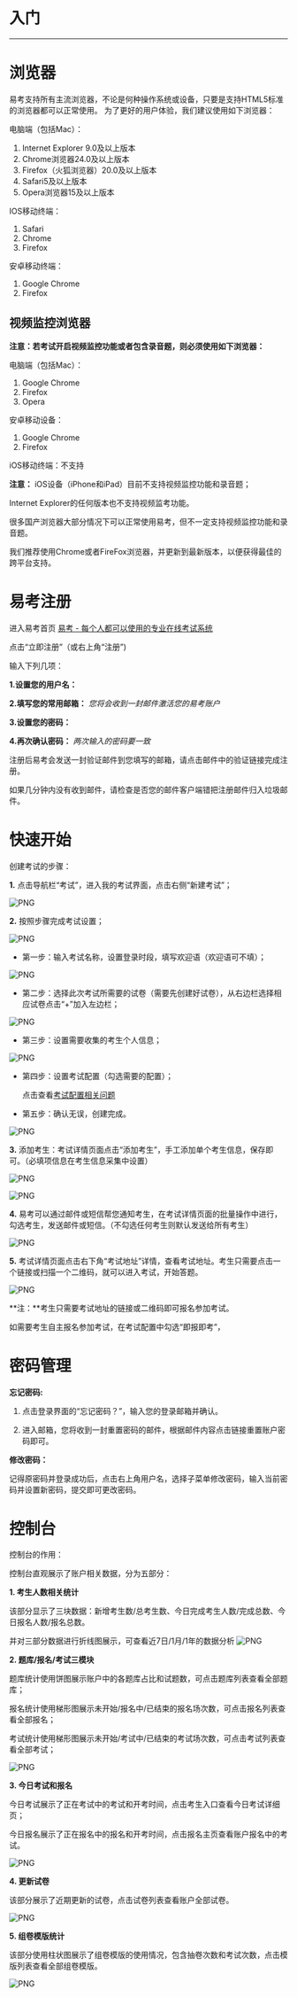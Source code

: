 # 入门
----------

# 浏览器 #

易考支持所有主流浏览器，不论是何种操作系统或设备，只要是支持HTML5标准的浏览器都可以正常使用。
为了更好的用户体验，我们建议使用如下浏览器：

电脑端（包括Mac）：

1. Internet Explorer 9.0及以上版本
2. Chrome浏览器24.0及以上版本
3. Firefox（火狐浏览器）20.0及以上版本
4. Safari5及以上版本
5. Opera浏览器15及以上版本 

IOS移动终端：

1. Safari
2. Chrome
3. Firefox

安卓移动终端：

1. Google Chrome
2. Firefox

## 视频监控浏览器 ##

**注意：若考试开启视频监控功能或者包含录音题，则必须使用如下浏览器：**

电脑端（包括Mac）：

1. Google Chrome
2. Firefox
3. Opera

安卓移动设备：

1. Google Chrome
2. Firefox

iOS移动终端：不支持

**注意：** iOS设备（iPhone和iPad）目前不支持视频监控功能和录音题；

Internet Explorer的任何版本也不支持视频监考功能。

很多国产浏览器大部分情况下可以正常使用易考，但不一定支持视频监控功能和录音题。

我们推荐使用Chrome或者FireFox浏览器，并更新到最新版本，以便获得最佳的跨平台支持。
# 易考注册 #

进入易考首页 [易考 - 每个人都可以使用的专业在线考试系统](https://eztest.org)

点击“立即注册”（或右上角“注册”)

输入下列几项：

**1.设置您的用户名：**

**2.填写您的常用邮箱：** *您将会收到一封邮件激活您的易考账户*

**3.设置您的密码：**

**4.再次确认密码：** *两次输入的密码要一致*

注册后易考会发送一封验证邮件到您填写的邮箱，请点击邮件中的验证链接完成注册。

如果几分钟内没有收到邮件，请检查是否您的邮件客户端错把注册邮件归入垃圾邮件。

# 快速开始 #

创建考试的步骤：

**1.** 点击导航栏“考试”，进入我的考试界面，点击右侧“新建考试”；

![PNG](_static/1-1.png)

**2.** 按照步骤完成考试设置；

![PNG](_static/1-2.png)

* 第一步：输入考试名称，设置登录时段，填写欢迎语（欢迎语可不填）；

![PNG](_static/1-3.png)

* 第二步：选择此次考试所需要的试卷（需要先创建好试卷），从右边栏选择相应试卷点击“+”加入左边栏；

![PNG](_static/1-4.png)

* 第三步：设置需要收集的考生个人信息；

![PNG](_static/1-5.png)

* 第四步：设置考试配置（勾选需要的配置）；

    点击查看[考试配置相关问题](http://docs.eztest.org/zh_CN/latest/exam.html#id13)

* 第五步：确认无误，创建完成。

![PNG](_static/1-7.png)

**3.** 添加考生：考试详情页面点击“添加考生”，手工添加单个考生信息，保存即可。（必填项信息在考生信息采集中设置）

![PNG](_static/1-9.png)

![PNG](_static/1-10.png)

**4.** 易考可以通过邮件或短信帮您通知考生，在考试详情页面的批量操作中进行，勾选考生，发送邮件或短信。（不勾选任何考生则默认发送给所有考生）

![PNG](_static/1-11.png)

**5.** 考试详情页面点击右下角“考试地址”详情，查看考试地址。考生只需要点击一个链接或扫描一个二维码，就可以进入考试，开始答题。

![PNG](_static/1-13.png)

**注：**考生只需要考试地址的链接或二维码即可报名参加考试。

   如需要考生自主报名参加考试，在考试配置中勾选“即报即考”，

# 密码管理 #

**忘记密码:**

1. 点击登录界面的“忘记密码？”，输入您的登录邮箱并确认。

2. 进入邮箱，您将收到一封重置密码的邮件，根据邮件内容点击链接重置账户密码即可。

**修改密码：**

记得原密码并登录成功后，点击右上角用户名，选择子菜单修改密码，输入当前密码并设置新密码，提交即可更改密码。

# 控制台 #

控制台的作用：

控制台直观展示了账户相关数据，分为五部分：

**1. 考生人数相关统计**

该部分显示了三块数据：新增考生数/总考生数、今日完成考生人数/完成总数、今日报名人数/报名总数。

并对三部分数据进行折线图展示，可查看近7日/1月/1年的数据分析
![PNG](_static/K1.png)

**2. 题库/报名/考试三模块**

题库统计使用饼图展示账户中的各题库占比和试题数，可点击题库列表查看全部题库；

报名统计使用梯形图展示未开始/报名中/已结束的报名场次数，可点击报名列表查看全部报名；

考试统计使用梯形图展示未开始/考试中/已结束的考试场次数，可点击考试列表查看全部考试；

![PNG](_static/k2.png)

**3. 今日考试和报名**

今日考试展示了正在考试中的考试和开考时间，点击考生入口查看今日考试详细页；

今日报名展示了正在报名中的报名和开考时间，点击报名主页查看账户报名中的考试。

![PNG](_static/k3.png)

**4. 更新试卷**

该部分展示了近期更新的试卷，点击试卷列表查看账户全部试卷。

![PNG](_static/k4.png)

**5. 组卷模版统计**

该部分使用柱状图展示了组卷模版的使用情况，包含抽卷次数和考试次数，点击模版列表查看全部组卷模版。

![PNG](_static/k5.png)